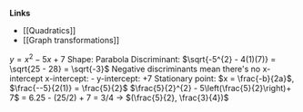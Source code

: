 **Links**
- [[Quadratics]] 
- [[Graph transformations]] 

$y = x^{2} - 5x + 7$
Shape: Parabola
Discriminant: $\sqrt{-5^{2} - 4(1)(7)} = \sqrt{25 - 28} = \sqrt{-3}$
	Negative discriminants mean there's no x-intercept
x-intercept: -
y-intercept: +7
Stationary point: $x = \frac{-b}{2a}$, $\frac{--5}{2(1)} = \frac{5}{2}$
	$\frac{5}{2}^{2} - 5\left(\frac{5}{2}\right)+ 7$
	= 6.25 - (25/2) + 7 = 3/4 
	-> $(\frac{5}{2}, \frac{3}{4})$
